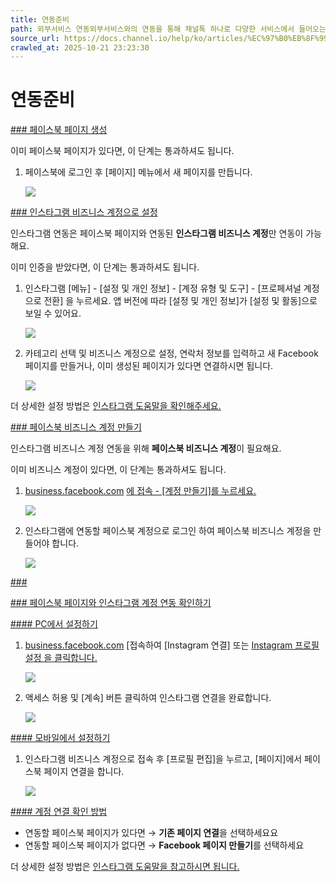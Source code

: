 ```yaml
---
title: 연동준비
path: 외부서비스 연동외부서비스와의 연동을 통해 채널톡 하나로 다양한 서비스에서 들어오는 고객과의 상담을 관리해보세요.18개의 아티클 > 인스타그램채널톡과 인스타그램을 연동하여 DM으로 인입되는 메시지를 관리하고, 채널톡 버튼 클릭 시 새로운 인스타 포스팅을 통해 브랜드의 이미지를 강화해보세요.3개의 아티클 > 연동준비채널톡과 인스타그램을 연동하기 위해 페이스북 비즈니스 계정과 인스타그램  비즈니스 계정이 필요합니다.
source_url: https://docs.channel.io/help/ko/articles/%EC%97%B0%EB%8F%99%EC%A4%80%EB%B9%84-19115a20
crawled_at: 2025-10-21 23:23:30
---
```


# 연동준비

[### 페이스북 페이지 생성](#페이스북-페이지-생성)

이미 페이스북 페이지가 있다면, 이 단계는 통과하셔도 됩니다.

1. 페이스북에 로그인 후 [페이지] 메뉴에서 새 페이지를 만듭니다.

   ![](https://cf.channel.io/document/spaces/6/articles/77/revisions/226/usermedia/662b0f2014ba0b7a53c4)

[### 인스타그램 비즈니스 계정으로 설정](#인스타그램-비즈니스-계정으로-설정)

인스타그램 연동은 페이스북 페이지와 연동된 **인스타그램 비즈니스 계정**만 연동이 가능해요.

이미 인증을 받았다면, 이 단계는 통과하셔도 됩니다.

1. 인스타그램 [메뉴] - [설정 및 개인 정보] - [계정 유형 및 도구] - [프로페셔널 계정으로 전환] 을 누르세요. 앱 버전에 따라 [설정 및 개인 정보]가 [설정 및 활동]으로 보일 수 있어요.

   ![](https://cf.channel.io/document/spaces/6/articles/77/revisions/226/usermedia/662b0f204027cc4bf937)
2. 카테고리 선택 및 비즈니스 계정으로 설정, 연락처 정보를 입력하고 새 Facebook 페이지를 만들거나, 이미 생성된 페이지가 있다면 연결하시면 됩니다.

   ![](https://cf.channel.io/document/spaces/6/articles/77/revisions/226/usermedia/662b0f206bbd3d0894ff)

더 상세한 설정 방법은 [인스타그램 도움말](https://www.facebook.com/help/instagram/502981923235522?helpref=related)[을 확인해주세요.](https://www.facebook.com/help/instagram/502981923235522?helpref=related)

[### 페이스북 비즈니스 계정 만들기](#페이스북-비즈니스-계정-만들기)

인스타그램 비즈니스 계정 연동을 위해 **페이스북 비즈니스 계정**이 필요해요.

이미 비즈니스 계정이 있다면, 이 단계는 통과하셔도 됩니다.

1. [business.facebook.com](//business.facebook.com) [에 접속 - [계정 만들기]를 누르세요.](//business.facebook.com)

   ![](https://cf.channel.io/document/spaces/6/articles/77/revisions/226/usermedia/662b0f20a2956e8ac4dd)
2. 인스타그램에 연동할 페이스북 계정으로 로그인 하여 페이스북 비즈니스 계정을 만들어야 합니다.

   ![](https://cf.channel.io/document/spaces/6/articles/77/revisions/226/usermedia/662b0f20cbe7c4756d75)

[###](#)

[### 페이스북 페이지와 인스타그램 계정 연동 확인하기](#페이스북-페이지와-인스타그램-계정-연동-확인하기)

[#### PC에서 설정하기](#pc에서-설정하기)

1. [business.facebook.com](//business.facebook.com) [접속하여 [Instagram 연결] 또는 [Instagram 프로필 설정 을 클릭합니다.](//business.facebook.com)

   ![](https://cf.channel.io/document/spaces/6/articles/77/revisions/226/usermedia/662b0f21042bad145d6e)
2. 액세스 허용 및 [계속] 버튼 클릭하여 인스타그램 연결을 완료합니다.

   ![](https://cf.channel.io/document/spaces/6/articles/77/revisions/226/usermedia/662b0f2137e006cb8a97)

[#### 모바일에서 설정하기](#모바일에서-설정하기)

1. 인스타그램 비즈니스 계정으로 접속 후 [프로필 편집]을 누르고, [페이지]에서 페이스북 페이지 연결을 합니다.

   ![](https://cf.channel.io/document/spaces/6/articles/77/revisions/226/usermedia/662b0f216e74cdd0c907)

[#### 계정 연결 확인 방법](#계정-연결-확인-방법)

* 연동할 페이스북 페이지가 있다면 → **기존 페이지 연결**을 선택하세요요
* 연동할 페이스북 페이지가 없다면 → **Facebook 페이지 만들기**를 선택하세요

더 상세한 설정 방법은 [인스타그램 도움말](https://www.facebook.com/help/instagram/570895513091465)[을 참고하시면 됩니다.](https://www.facebook.com/help/instagram/570895513091465)